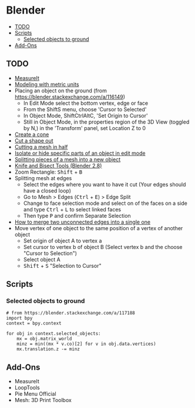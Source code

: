 # Blender

<!-- vim-markdown-toc GFM -->

* [TODO](#todo)
* [Scripts](#scripts)
    * [Selected objects to ground](#selected-objects-to-ground)
* [Add-Ons](#add-ons)

<!-- vim-markdown-toc -->

## TODO

- [MeasureIt](https://www.youtube.com/watch?v=R0jCdCoaRvs)
- [Modeling with metric units](https://blender.stackexchange.com/questions/67526/modeling-with-metric-units-cm)
- Placing an object on the ground (from https://blender.stackexchange.com/a/116149)
  - In Edit Mode select the bottom vertex, edge or face
  - From the ShiftS menu, choose 'Cursor to Selected'
  - In Object Mode, ShiftCtrlAltC, 'Set Origin to Cursor'
  - Still in Object Mode, in the properties region of the 3D View (toggled by N,) in the 'Transform' panel, set Location Z to 0
- [Create a cone](https://blender.stackexchange.com/questions/3603/how-can-i-transform-one-end-of-a-cylindrical-extrusion-to-create-a-cone-or-needl)
- [Cut a shape out](https://blender.stackexchange.com/questions/7928/how-would-you-cut-a-shape-out-of-an-object-using-another-object)
- [Cutting a mesh in half](https://blender.stackexchange.com/questions/5320/cutting-a-mesh-in-half)
- [Isolate or hide specific parts of an object in edit mode](https://blender.stackexchange.com/questions/6890/isolate-or-hide-specific-parts-of-an-object-in-edit-mode)
- [Splitting pieces of a mesh into a new object](https://blender.stackexchange.com/questions/6184/splitting-pieces-of-a-mesh-into-a-new-object)
- [Knife and Bisect Tools (Blender 2.8)](https://www.youtube.com/watch?v=cpb8-YqaBTM)
- Zoom Rectangle: <kbd>Shift</kbd> + <kbd>B</kbd>
- Splitting mesh at edges
  - Select the edges where you want to have it cut (Your edges should have a closed loop)
  - Go to Mesh > Edges (<kbd>Ctrl</kbd> + <kbd>E</kbd>) > Edge Split
  - Change to face selection mode and select on of the faces on a side and type <kbd>Ctrl</kbd> + <kbd>L</kbd> to select linked faces
  - Then type <kbd>P</kbd> and confirm Separate Selection
- [How to merge two unconnected edges into a single one](https://blender.stackexchange.com/questions/44953/how-to-merge-two-unconnected-edges-into-a-single-one)
- Move vertex of one object to the same position of a vertex of another object
  - Set origin of object A to vertex a
  - Set cursor to vertex b of object B (Select vertex b and the choose "Cursor to Selection")
  - Select object A
  - <kbd>Shift</kbd> + <kbd>S</kbd> "Selection to Cursor"

## Scripts

### Selected objects to ground

    # from https://blender.stackexchange.com/a/117188
    import bpy
    context = bpy.context

    for obj in context.selected_objects:
        mx = obj.matrix_world
        minz = min((mx * v.co)[2] for v in obj.data.vertices)
        mx.translation.z -= minz

## Add-Ons

- MeasureIt
- LoopTools
- Pie Menu Official
- Mesh: 3D Print Toolbox
